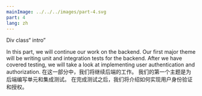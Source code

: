 ```yaml
---
mainImage: ../../../images/part-4.svg
part: 4
lang: zh
---
```


<div class="intro">
Div class“ intro”

In this part, we will continue our work on the backend. Our first major theme will be writing unit and integration tests for the backend. After we have covered testing, we will take a look at implementing user authentication and authorization.
在这一部分中，我们将继续后端的工作。 我们的第一个主题是为后端编写单元和集成测试。 在完成测试之后，我们将介绍如何实现用户身份验证和授权。

</div>

